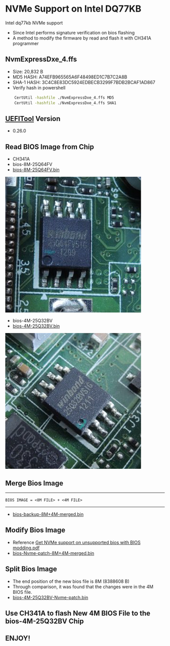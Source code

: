 # NVMe Support on Intel DQ77KB

 Intel dq77kb NVMe support

 - Since Intel performs signature verification on bios flashing
 - A method to modify the firmware by read and flash it with CH341A programmer

## NvmExpressDxe_4.ffs

 - Size: 20,832 B
 - MD5 HASH: A74EFB965565A6F48498ED1C7B7C2A8B
 - SHA-1 HASH: 3C4C8E83DC5924EDBECB3299F7BDB2BCAF1AD867
 - Verify hash in powershell

```sh
    CertUtil -hashfile ./NvmExpressDxe_4.ffs MD5
    CertUtil -hashfile ./NvmExpressDxe_4.ffs SHA1
```

## [UEFITool](UEFITool.exe) Version

 - 0.26.0

## Read BIOS Image from Chip

 - CH341A
 - bios-8M-25Q64FV
 - [bios-8M-25Q64FV.bin](bios-8M-25Q64FV.bin)

![bios-8M-25Q64FV.png](readme%2Fbios-8M-25Q64FV.png)

 - bios-4M-25Q32BV
 - [bios-4M-25Q32BV.bin](bios-4M-25Q32BV.bin)

![bios-4M-25Q32BV.png](readme%2Fbios-4M-25Q32BV.png)

## Merge Bios Image

------------------------

    BIOS IMAGE = <8M FILE> + <4M FILE>

------------------------

 - [bios-backup-8M+4M-merged.bin](bios-backup-8M%2B4M-merged.bin)

## Modify Bios Image

 - Reference [Get NVMe support on unsupported bios with BIOS modding.pdf](readme%2FGet%20NVMe%20support%20on%20unsupported%20bios%20with%20BIOS%20modding.pdf)
 - [bios-Nvme-patch-8M+4M-merged.bin](bios-Nvme-patch-8M%2B4M-merged.bin)

## Split Bios Image

 - The end position of the new bios file is 8M (8388608 B)
 - Through comparison, it was found that the changes were in the 4M BIOS file.
 - [bios-4M-25Q32BV-Nvme-patch.bin](bios-4M-25Q32BV-Nvme-patch.bin)

## Use CH341A to flash New 4M BIOS File to the bios-4M-25Q32BV Chip

## ENJOY!